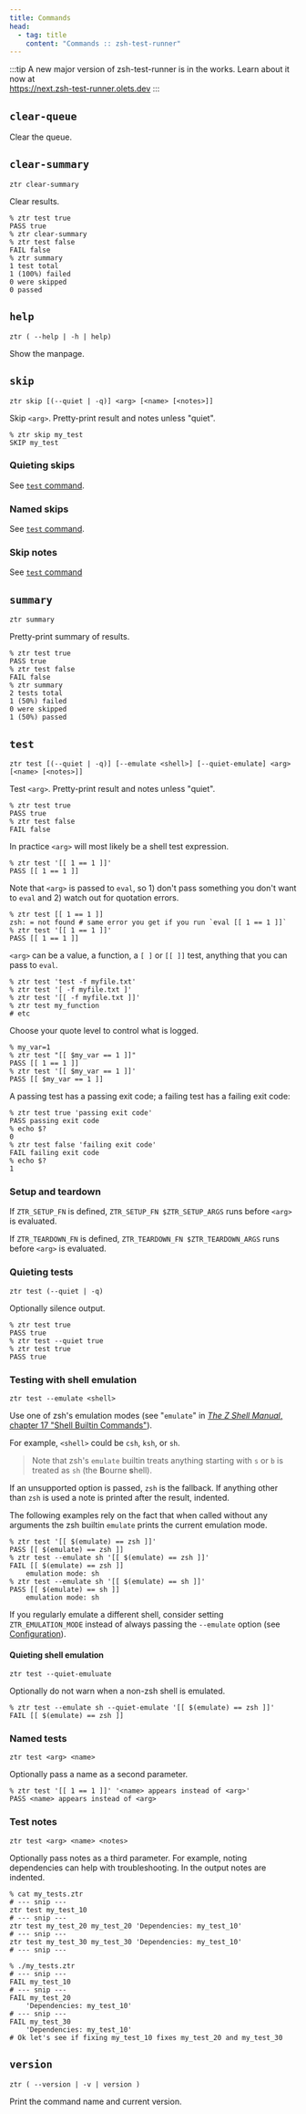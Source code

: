 ```yaml
---
title: Commands
head:
  - tag: title
    content: "Commands :: zsh-test-runner"
---
```


:::tip
A new major version of zsh-test-runner is in the works. Learn about it now at  
https://next.zsh-test-runner.olets.dev
:::

## `clear-queue`

Clear the queue.

## `clear-summary`

```shell
ztr clear-summary
```

Clear results.

```shell
% ztr test true
PASS true
% ztr clear-summary
% ztr test false
FAIL false
% ztr summary
1 test total
1 (100%) failed
0 were skipped
0 passed
```

## `help`

```shell
ztr ( --help | -h | help)
```

Show the manpage.

## `skip`

```shell
ztr skip [(--quiet | -q)] <arg> [<name> [<notes>]]
```

Skip `<arg>`. Pretty-print result and notes unless "quiet".

```shell
% ztr skip my_test
SKIP my_test
```

### Quieting skips

See [`test` command](#test).

### Named skips

See [`test` command](#test).

### Skip notes

See [`test` command](#test)

## `summary`

```shell
ztr summary
```

Pretty-print summary of results.

```shell
% ztr test true
PASS true
% ztr test false
FAIL false
% ztr summary
2 tests total
1 (50%) failed
0 were skipped
1 (50%) passed
```

## `test`

```shell
ztr test [(--quiet | -q)] [--emulate <shell>] [--quiet-emulate] <arg> [<name> [<notes>]]
```

Test `<arg>`. Pretty-print result and notes unless "quiet".

```shell
% ztr test true
PASS true
% ztr test false
FAIL false
```

In practice `<arg>` will most likely be a shell test expression.

```shell
% ztr test '[[ 1 == 1 ]]'
PASS [[ 1 == 1 ]]
```

Note that `<arg>` is passed to `eval`, so 1) don't pass something you don't want to `eval` and 2) watch out for quotation errors.

```shell
% ztr test [[ 1 == 1 ]]
zsh: = not found # same error you get if you run `eval [[ 1 == 1 ]]`
% ztr test '[[ 1 == 1 ]]'
PASS [[ 1 == 1 ]]
```

`<arg>` can be a value, a function, a `[ ]` or `[[ ]]` test, anything that you can pass to `eval`.

```shell
% ztr test 'test -f myfile.txt'
% ztr test '[ -f myfile.txt ]'
% ztr test '[[ -f myfile.txt ]]'
% ztr test my_function
# etc
```

Choose your quote level to control what is logged.

```shell
% my_var=1
% ztr test "[[ $my_var == 1 ]]"
PASS [[ 1 == 1 ]]
% ztr test '[[ $my_var == 1 ]]'
PASS [[ $my_var == 1 ]]
```

A passing test has a passing exit code; a failing test has a failing exit code:

```shell
% ztr test true 'passing exit code'
PASS passing exit code
% echo $?
0
% ztr test false 'failing exit code'
FAIL failing exit code
% echo $?
1
```

### Setup and teardown

If `ZTR_SETUP_FN` is defined, `ZTR_SETUP_FN $ZTR_SETUP_ARGS` runs before `<arg>` is evaluated.

If `ZTR_TEARDOWN_FN` is defined, `ZTR_TEARDOWN_FN $ZTR_TEARDOWN_ARGS` runs before `<arg>` is evaluated.


### Quieting tests

```shell
ztr test (--quiet | -q)
```

Optionally silence output.

```shell
% ztr test true
PASS true
% ztr test --quiet true
% ztr test true
PASS true
```

### Testing with shell emulation

```shell
ztr test --emulate <shell>
```

Use one of zsh's emulation modes (see "`emulate`" in [_The Z Shell Manual_, chapter 17 "Shell Builtin Commands"](http://zsh.sourceforge.net/Doc/Release/Shell-Builtin-Commands.html#Shell-Builtin-Commands)).

For example, `<shell>` could be `csh`, `ksh`, or `sh`.

> Note that zsh's `emulate` builtin treats anything starting with `s` or `b` is treated as `sh` (the **B**ourne **s**hell).

If an unsupported option is passed, `zsh` is the fallback. If anything other than `zsh` is used a note is printed after the result, indented.

The following examples rely on the fact that when called without any arguments the zsh builtin `emulate` prints the current emulation mode.

```shell
% ztr test '[[ $(emulate) == zsh ]]'
PASS [[ $(emulate) == zsh ]]
% ztr test --emulate sh '[[ $(emulate) == zsh ]]'
FAIL [[ $(emulate) == zsh ]]
    emulation mode: sh
% ztr test --emulate sh '[[ $(emulate) == sh ]]'
PASS [[ $(emulate) == sh ]]
    emulation mode: sh
```

If you regularly emulate a different shell, consider setting `ZTR_EMULATION_MODE` instead of always passing the `--emulate` option (see [Configuration](/reference/configuration/)).

#### Quieting shell emulation

```shell
ztr test --quiet-emuluate
```

Optionally do not warn when a non-zsh shell is emulated.

```
% ztr test --emulate sh --quiet-emulate '[[ $(emulate) == zsh ]]'
FAIL [[ $(emulate) == zsh ]]
```

### Named tests

```shell
ztr test <arg> <name>
```

Optionally pass a name as a second parameter.

```shell
% ztr test '[[ 1 == 1 ]]' '<name> appears instead of <arg>'
PASS <name> appears instead of <arg>
```

### Test notes

```shell
ztr test <arg> <name> <notes>
```

Optionally pass notes as a third parameter. For example, noting dependencies can help with troubleshooting. In the output notes are indented.

```shell
% cat my_tests.ztr
# --- snip ---
ztr test my_test_10
# --- snip ---
ztr test my_test_20 my_test_20 'Dependencies: my_test_10'
# --- snip ---
ztr test my_test_30 my_test_30 'Dependencies: my_test_10'
# --- snip ---

% ./my_tests.ztr
# --- snip ---
FAIL my_test_10
# --- snip ---
FAIL my_test_20
    'Dependencies: my_test_10'
# --- snip ---
FAIL my_test_30
    'Dependencies: my_test_10'
# Ok let's see if fixing my_test_10 fixes my_test_20 and my_test_30
```

## `version`

```shell
ztr ( --version | -v | version )
```

Print the command name and current version.
